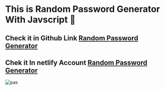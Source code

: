 <h1>This is Random Password Generator With Javscript 🥰</h1>

<h2> Check it in Github Link <a href="https://maryama-mohamed.github.io/Random-Password-Generator/">Random Password Generator</a></h2>

<h2> Chek it In netlify Account <a href="https://random-password-genertor.netlify.app/">Random Password Generator </a> </h2>

![pas](https://github.com/user-attachments/assets/2cb294eb-b013-47be-9e3d-70bbd938d688)
